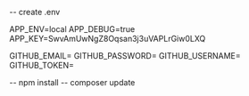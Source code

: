 -- create .env

APP_ENV=local
APP_DEBUG=true
APP_KEY=SwvAmUwNgZ8Oqsan3j3uVAPLrGiw0LXQ

GITHUB_EMAIL=
GITHUB_PASSWORD=
GITHUB_USERNAME=
GITHUB_TOKEN=

-- npm install
-- composer update